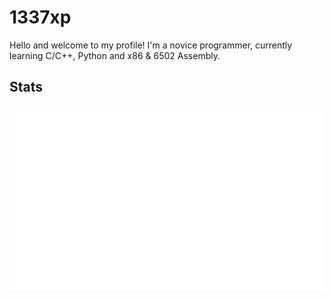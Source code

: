 # 1337xp
Hello and welcome to my profile! I'm a novice programmer, currently learning C/C++, Python and x86 & 6502 Assembly.



## Stats
![languages](https://raw.githubusercontent.com/1337xp/template1/ee5d3df190dc7b34eafd01215f5806384db93cdf/generated/languages.svg)


<!--
**1337xp/1337xp** is a ✨ _special_ ✨ repository because its `README.md` (this file) appears on your GitHub profile.


-->
